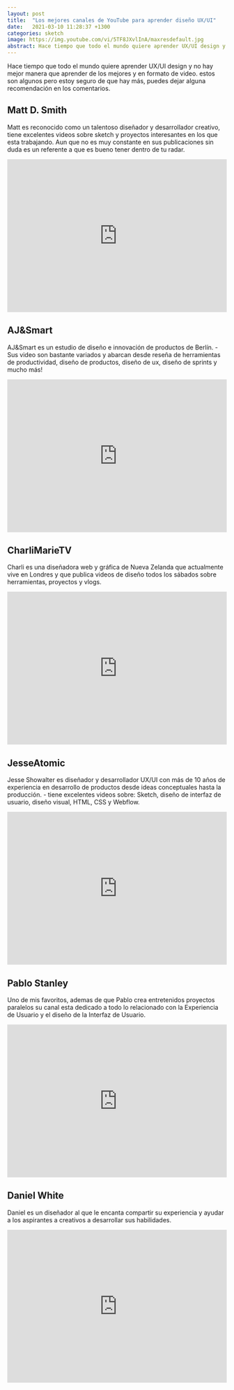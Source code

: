 ```yaml
---
layout: post
title:  "Los mejores canales de YouTube para aprender diseño UX/UI"
date:   2021-03-10 11:28:37 +1300
categories: sketch
image: https://img.youtube.com/vi/5TF8JXvlInA/maxresdefault.jpg
abstract: Hace tiempo que todo el mundo quiere aprender UX/UI design y no hay mejor manera que aprender de los mejores y en formato de video. estos son algunos pero estoy seguro de que hay más, puedes dejar alguna recomendación en los comentarios.
---
```

Hace tiempo que todo el mundo quiere aprender UX/UI design y no hay mejor manera que aprender de los mejores y en formato de video. estos son algunos pero estoy seguro de que hay más, puedes dejar alguna recomendación en los comentarios.

## Matt D. Smith

Matt es reconocido como un talentoso diseñador y desarrollador creativo, tiene excelentes videos sobre sketch y proyectos interesantes en los que esta trabajando.  Aun que no es muy constante en sus publicaciones sin duda es un referente a que es bueno tener dentro de tu radar.

<iframe width="100%" height="350" src="http://www.youtube.com/embed/5TF8JXvlInA" frameborder="0" allowfullscreen></iframe>

## AJ&Smart

AJ&Smart es un estudio de diseño e innovación de productos de Berlín. - Sus video son bastante variados y abarcan desde reseña de herramientas de productividad, diseño de productos, diseño de ux, diseño de sprints y mucho más!

<iframe width="100%" height="350" src="http://www.youtube.com/embed/FsasafIpoeA" frameborder="0" allowfullscreen></iframe>

## CharliMarieTV

Charli es una diseñadora web y gráfica de Nueva Zelanda que actualmente vive en Londres y que publica videos de diseño todos los sábados sobre herramientas, proyectos y vlogs.

<iframe width="100%" height="350" src="http://www.youtube.com/embed/mCULNu6-Ts0" frameborder="0" allowfullscreen></iframe>


## JesseAtomic

Jesse Showalter es diseñador y desarrollador UX/UI con más de 10 años de experiencia en desarrollo de productos desde ideas conceptuales hasta la producción. - tiene excelentes videos sobre: Sketch, diseño de interfaz de usuario, diseño visual, HTML, CSS y Webflow.

<iframe width="100%" height="350" src="http://www.youtube.com/embed/Q5xJ0Appr9w" frameborder="0" allowfullscreen></iframe>

## Pablo Stanley

Uno de mis favoritos, ademas de que Pablo crea entretenidos proyectos paralelos su canal esta dedicado a todo lo relacionado con la Experiencia de Usuario y el diseño de la Interfaz de Usuario.

<iframe width="100%" height="350" src="http://www.youtube.com/embed/SviHzVewjwo" frameborder="0" allowfullscreen></iframe>

## Daniel White

Daniel es un diseñador al que le encanta compartir su experiencia y ayudar a los aspirantes a creativos a desarrollar sus habilidades.

<iframe width="100%" height="350" src="http://www.youtube.com/embed/bpaBaf8X_pc" frameborder="0" allowfullscreen></iframe>
